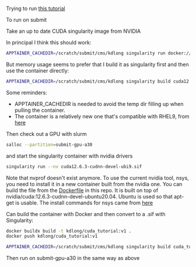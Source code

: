 Trying to run [this tutorial](https://developer.nvidia.com/blog/even-easier-introduction-cuda/)

To run on submit

Take an up to date CUDA singularity image from NVIDIA

In principal I think this should work:
```bash
APPTAINER_CACHEDIR=/scratch/submit/cms/kdlong singularity run docker://nvidia/cuda:12.6.3-cudnn-devel-ubi9
```

But memory usage seems to prefer that I build it as singularity first and then use the container directly:

```bash
APPTAINER_CACHEDIR=/scratch/submit/cms/kdlong singularity build cuda12.6.3-cudnn-devel-ubi9.sif docker://nvidia/cuda:12.6.3-cudnn-devel-ubi9
```

Some reminders: 
* APPTAINER_CACHEDIR is needed to avoid the temp dir filling up when pulling the container.
* The container is a relatively new one that's compatible with RHEL9, from [here](https://hub.docker.com/r/nvidia/cuda/tags)

Then check out a GPU with slurm

```bash
salloc --partition=submit-gpu-a30
```

and start the singularity container with nvidia drivers

```bash
singularity run --nv cuda12.6.3-cudnn-devel-ubi9.sif
```

Note that nvprof doesn't exist anymore. To use the current nvidia tool, nsys, you need to install it in a new container built from the nvidia one.
You can build the file from the [Dockerfile](Dockerfile) in this repo. It is built on top of nvidia/cuda:12.6.3-cudnn-devel-ubuntu20.04. Ubuntu is
used so that apt-get is usable. The install commands for nsys came from [here](https://developer.nvidia.com/blog/using-nsight-compute-in-containers/)

Can build the container with Docker and then convert to a .sif with Singularity:

```bash
docker buildx build -t kdlong/cuda_tutorial:v1 .
docker push kdlong/cuda_tutorial:v1
```
```bash
APPTAINER_CACHEDIR=/scratch/submit/cms/kdlong singularity build cuda_tutorial.sif docker://kdlong/cuda_tutorial:v1
```

Then run on submit-gpu-a30 in the same way as above
